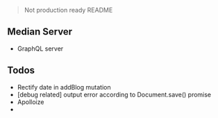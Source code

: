 > Not production ready README
## Median Server

- GraphQL server

## Todos
- Rectify date in addBlog mutation
- [debug related] output error according to Document.save() promise
- Apolloize
- 